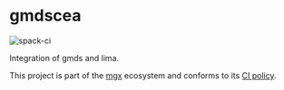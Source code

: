 # gmdscea

![spack-ci](https://github.com/LIHPC-Computational-Geometry/gmdscea/actions/workflows/spack-ci.yml/badge.svg)

Integration of gmds and lima.

This project is part of the [mgx](https://github.com/LIHPC-Computational-Geometry/mgx) ecosystem and conforms to its [CI policy](https://github.com/LIHPC-Computational-Geometry/spack_recipes#ci-and-versioning-policy-of-mgx-ecosystem-projects).